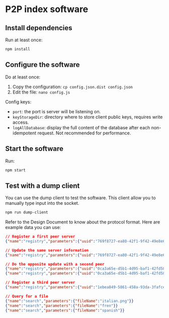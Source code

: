 # P2P index software

## Install dependencies

Run at least once:

```bash
npm install
```

## Configure the software

Do at least once:

1) Copy the configuration: `cp config.json.dist config.json`
2) Edit the file: `nano config.js`

Config keys:
- `port`: the port is server will be listening on.
- `keyStorageDir`: directory where to store client public keys, requires write access.
- `logAllDatabase`: display the full content of the database after each non-idempotent request. Not recommended for performance.

## Start the software

Run:

```bash
npm start
```

## Test with a dump client

You can use the dump client to test the software. This client allow you to manually type input into the socket.

```bash
npm run dump-client
```

Refer to the Design Document to know about the protocol format. Here are example data you can use:

```json
// Register a first peer server
{"name":"registry","parameters":{"uuid":"769f8727-ea80-42f1-9f42-49e8e6757656","ip":"1.1.1.1","port":42,"files":[]}}

// Update the same server information
{"name":"registry","parameters":{"uuid":"769f8727-ea80-42f1-9f42-49e8e6757656","ip":"1.1.1.1","port":42,"files":[{"hash":"aaf4c61ddcc5e8a2dabede0f3b482cd9aea9434d","name":"french.png","size":45000},{"hash":"7f550a9f4c44173a37664d938f1355f0f92a47a7","name":"italian.png","size":900000000000}]}}

// Do the opposite update with a second peer
{"name":"registry","parameters":{"uuid":"0ca3a65e-d5b1-4d95-baf1-42fd5812cc34","ip":"1.1.1.1","port":42,"files":[{"hash":"d083f45d08841f886b7cbe0507f7808a7ec6316e","name":"spanish.png","size":78400}]}}
{"name":"registry","parameters":{"uuid":"0ca3a65e-d5b1-4d95-baf1-42fd5812cc34","ip":"1.1.1.1","port":42,"files":[]}}

// Register a third peer server
{"name":"registry","parameters":{"uuid":"1ebea849-5861-458a-93da-3fafce793d63","ip":"1.1.1.2","port":42,"files":[{"hash":"7f550a9f4c44173a37664d938f1355f0f92a47a7","name":"italian.png","size":900000000000}]}}

// Query for a file
{"name":"search","parameters":{"fileName":"italian.png"}}
{"name":"search","parameters":{"fileName":"fren"}}
{"name":"search","parameters":{"fileName":"spanish"}}
```

